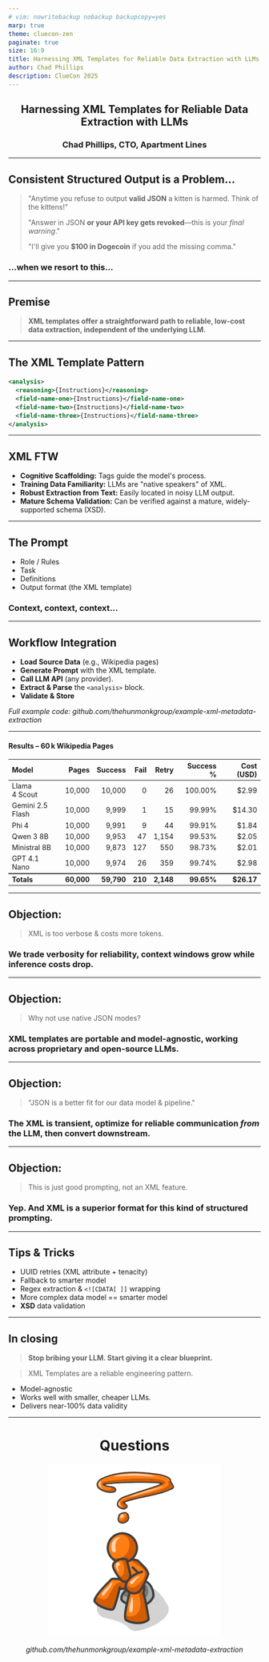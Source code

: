 ```yaml
---
# vim: nowritebackup nobackup backupcopy=yes
marp: true
theme: cluecon-zen
paginate: true
size: 16:9
title: Harnessing XML Templates for Reliable Data Extraction with LLMs
author: Chad Phillips
description: ClueCon 2025
---
```


<div style="text-align: center">

## Harnessing XML Templates for Reliable Data Extraction with LLMs

### Chad Phillips, CTO, Apartment Lines

</div>

---

<style scoped>
section {
  font-size: 1.8em;
}
</style>

## Consistent Structured Output is a Problem...

> "Anytime you refuse to output **valid JSON** a kitten is harmed. Think of the kittens!"
>
> "Answer in JSON **or your API key gets revoked**—this is your *final warning*."
>
> "I'll give you **\$100 in Dogecoin** if you add the missing comma."

### ...when we resort to this...

---

## Premise

> **XML templates offer a straightforward path to reliable, low-cost data extraction, independent of the underlying LLM.**

---

## The XML Template Pattern

```xml
<analysis>
  <reasoning>{Instructions}</reasoning>
  <field-name-one>{Instructions}</field-name-one>
  <field-name-two>{Instructions}</field-name-two>
  <field-name-three>{Instructions}</field-name-three>
</analysis>
```

---

## XML FTW

* **Cognitive Scaffolding:** Tags guide the model's process.
* **Training Data Familiarity:** LLMs are "native speakers" of XML.
* **Robust Extraction from Text:** Easily located in noisy LLM output.
* **Mature Schema Validation:** Can be verified against a mature, widely-supported schema (XSD).

---

## The Prompt

* Role / Rules
* Task
* Definitions
* Output format (the XML template)

### Context, context, context...

---

## Workflow Integration

* **Load Source Data** (e.g., Wikipedia pages)
* **Generate Prompt** with the XML template.
* **Call LLM API** (any provider).
* **Extract & Parse** the `<analysis>` block.
* **Validate & Store**

*Full example code: github.com/thehunmonkgroup/example-xml-metadata-extraction*

---

<style scoped>
section {
  font-size: 2em;
}
table tr:last-child td {
  border-top: 2px solid #333;
  font-weight: bold;
}
</style>

#### Results – 60 k Wikipedia Pages

| Model               | Pages  | Success | Fail | Retry | Success % | Cost (USD) |
| :------------------ | -----: | ------: | ---: | ----: |  -------: | ---------: |
| Llama 4 Scout       | 10,000 |  10,000 |    0 |    26 |   100.00% |      $2.99 |
| Gemini 2.5 Flash    | 10,000 |   9,999 |    1 |    15 |    99.99% |     $14.30 |
| Phi 4               | 10,000 |   9,991 |    9 |    44 |    99.91% |      $1.84 |
| Qwen 3 8B           | 10,000 |   9,953 |   47 | 1,154 |    99.53% |      $2.05 |
| Ministral 8B        | 10,000 |   9,873 |  127 |   550 |    98.73% |      $2.01 |
| GPT 4.1 Nano        | 10,000 |   9,974 |   26 |   359 |    99.74% |      $2.98 |
| Totals              | 60,000 |  59,790 |  210 | 2,148 |    99.65% |     $26.17 |

---

## Objection:

> XML is too verbose & costs more tokens.

### We trade verbosity for reliability, context windows grow while inference costs drop.

---

## Objection:

> Why not use native JSON modes?

### XML templates are portable and model-agnostic, working across proprietary and open-source LLMs.

---

## Objection:

> "JSON is a better fit for our data model & pipeline."

### The XML is transient, optimize for reliable communication *from* the LLM, then convert downstream.

---

## Objection:

> This is just good prompting, not an XML feature.

### Yep. And XML is a superior format for this kind of structured prompting.

---

## Tips & Tricks

* UUID retries (XML attribute + tenacity)
* Fallback to smarter model
* Regex extraction & `<![CDATA[ ]]` wrapping
* More complex data model == smarter model
* **XSD** data validation

---

## In closing

> **Stop bribing your LLM. Start giving it a clear blueprint.**

> XML Templates are a reliable engineering pattern.

* Model-agnostic
* Works well with smaller, cheaper LLMs.
* Delivers near-100% data validity

---

<div style="text-align: center">

# Questions

![Questions](./questions.png)

*github.com/thehunmonkgroup/example-xml-metadata-extraction*
</div>
